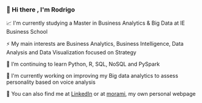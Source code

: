 ### 👋 Hi there , I'm Rodrigo

📈 I'm currently studying a Master in Business Analytics & Big Data at IE Business School

⚡ My main interests are Business Analytics, Business Intelligence, Data Analysis and Data Visualization focused on Strategy

🌱 I’m continuing to learn Python, R, SQL, NoSQL and PySpark

🔭 I'm currently working on improving my Big data analytics to assess personality based on voice analysis 

💭 You can also find me at [LinkedIn](https://www.linkedin.com/in/rodrigomoralesramirez/) or at [morami](https://morami.es/about.html), my own personal webpage


<!--
**rmoralesramirez/rmoralesramirez** is a ✨ _special_ ✨ repository because its `README.md` (this file) appears on your GitHub profile.

Here are some ideas to get you started:

- 🔭 I’m currently working on ...
- 🌱 I’m currently learning ...
- 👯 I’m looking to collaborate on ...
- 🤔 I’m looking for help with ...
- 💬 Ask me about ...
- 📫 How to reach me: ...
- 😄 Pronouns: ...
- ⚡ Fun fact: ...
-->
